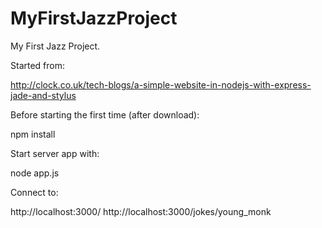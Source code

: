 MyFirstJazzProject
==================
My First Jazz Project. 

Started from: 

   http://clock.co.uk/tech-blogs/a-simple-website-in-nodejs-with-express-jade-and-stylus

Before starting the first time (after download):

   npm install 

Start server app with:

   node app.js
   
Connect to:

   http://localhost:3000/
   http://localhost:3000/jokes/young_monk